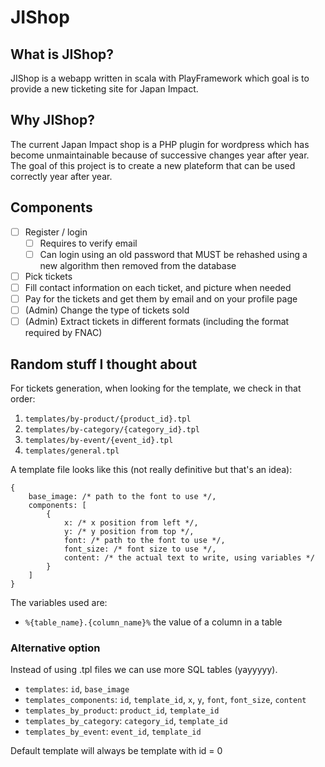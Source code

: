 JIShop
======

## What is JIShop?

JIShop is a webapp written in scala with PlayFramework which goal is to provide a new ticketing site for Japan Impact.

## Why JIShop?

The current Japan Impact shop is a PHP plugin for wordpress which has become unmaintainable because of successive changes year
after year. The goal of this project is to create a new plateform that can be used correctly year after year.

## Components

- [ ] Register / login
  -  [ ] Requires to verify email
  -  [ ] Can login using an old password that MUST be rehashed using a new algorithm then removed from the database
- [ ] Pick tickets
- [ ] Fill contact information on each ticket, and picture when needed
- [ ] Pay for the tickets and get them by email and on your profile page
- [ ] (Admin) Change the type of tickets sold
- [ ] (Admin) Extract tickets in different formats (including the format required by FNAC)

## Random stuff I thought about

For tickets generation, when looking for the template, we check in that order:

1. `templates/by-product/{product_id}.tpl`
1. `templates/by-category/{category_id}.tpl`
1. `templates/by-event/{event_id}.tpl`
1. `templates/general.tpl`

A template file looks like this (not really definitive but that's an idea):

    {
        base_image: /* path to the font to use */,
        components: [
            {
                x: /* x position from left */,
                y: /* y position from top */,
                font: /* path to the font to use */,
                font_size: /* font size to use */,
                content: /* the actual text to write, using variables */   
            }
        ]
    }

The variables used are:

- `%{table_name}.{column_name}%` the value of a column in a table

### Alternative option 

Instead of using .tpl files we can use more SQL tables (yayyyyy).

- `templates`: `id`, `base_image`
- `templates_components`: `id`, `template_id`, `x`, `y`, `font`, `font_size`, `content`
- `templates_by_product`: `product_id`, `template_id`
- `templates_by_category`: `category_id`, `template_id`
- `templates_by_event`: `event_id`, `template_id`

Default template will always be template with id = 0